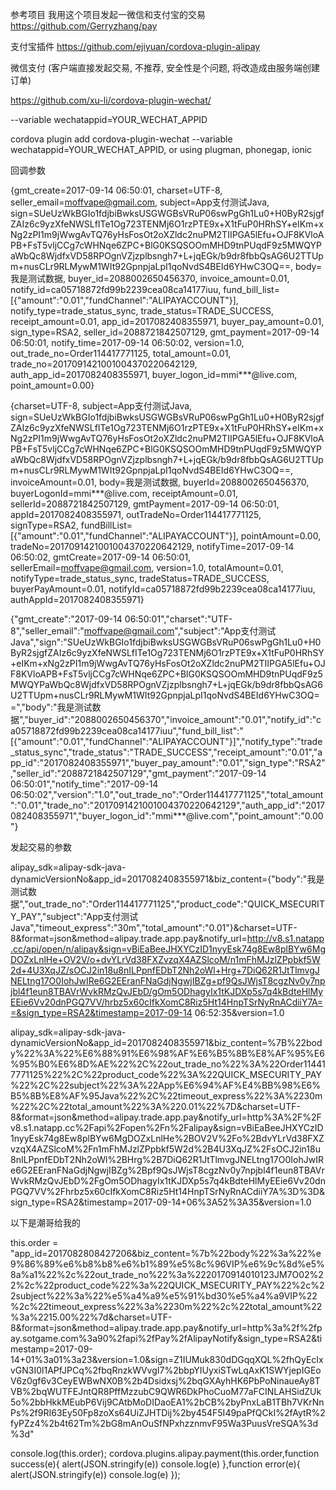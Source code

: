 
参考项目 我用这个项目发起一微信和支付宝的交易
https://github.com/Gerryzhang/pay


支付宝插件
https://github.com/ejiyuan/cordova-plugin-alipay


微信支付 (客户端直接发起交易, 不推荐, 安全性是个问题, 将改造成由服务端创建订单)

https://github.com/xu-li/cordova-plugin-wechat/

--variable wechatappid=YOUR_WECHAT_APPID

cordova plugin add cordova-plugin-wechat --variable wechatappid=YOUR_WECHAT_APPID, or using plugman, phonegap, ionic

回调参数

{gmt_create=2017-09-14 06:50:01, charset=UTF-8, seller_email=moffvape@gmail.com, subject=App支付测试Java, sign=SUeUzWkBGIo1fdjbiBwksUSGWGBsVRuP06swPgGh1Lu0+H0ByR2sjgfZAIz6c9yzXfeNWSLfITe1Og723TENMj6O1rzPTE9x+X1tFuP0HRhSY+eIKm+xNg2zPI1m9jWwgAvTQ76yHsFosOt2oXZldc2nuPM2TIIPGA5lEfu+OJF8KVloAPB+FsT5vljCCg7cWHNqe6ZPC+BlG0KSQSOOmMHD9tnPUqdF9z5MWQYPaWbQc8WjdfxVD58RPOgnVZjzplbsngh7+L+jqEGk/b9dr8fbbQsAG6U2TTUpm+nusCLr9RLMywM1WIt92GpnpjaLpI1qoNvdS4BEId6YHwC3OQ==, body=我是测试数据, buyer_id=2088002650456370, invoice_amount=0.01, notify_id=ca05718872fd99b2239cea08ca14177iuu, fund_bill_list=[{"amount":"0.01","fundChannel":"ALIPAYACCOUNT"}], notify_type=trade_status_sync, trade_status=TRADE_SUCCESS, receipt_amount=0.01, app_id=2017082408355971, buyer_pay_amount=0.01, sign_type=RSA2, seller_id=2088721842507129, gmt_payment=2017-09-14 06:50:01, notify_time=2017-09-14 06:50:02, version=1.0, out_trade_no=Order114417771125, total_amount=0.01, trade_no=2017091421001004370220642129, auth_app_id=2017082408355971, buyer_logon_id=mmi***@live.com, point_amount=0.00}

{charset=UTF-8, subject=App支付测试Java, sign=SUeUzWkBGIo1fdjbiBwksUSGWGBsVRuP06swPgGh1Lu0+H0ByR2sjgfZAIz6c9yzXfeNWSLfITe1Og723TENMj6O1rzPTE9x+X1tFuP0HRhSY+eIKm+xNg2zPI1m9jWwgAvTQ76yHsFosOt2oXZldc2nuPM2TIIPGA5lEfu+OJF8KVloAPB+FsT5vljCCg7cWHNqe6ZPC+BlG0KSQSOOmMHD9tnPUqdF9z5MWQYPaWbQc8WjdfxVD58RPOgnVZjzplbsngh7+L+jqEGk/b9dr8fbbQsAG6U2TTUpm+nusCLr9RLMywM1WIt92GpnpjaLpI1qoNvdS4BEId6YHwC3OQ==, invoiceAmount=0.01, body=我是测试数据, buyerId=2088002650456370, buyerLogonId=mmi***@live.com, receiptAmount=0.01, sellerId=2088721842507129, gmtPayment=2017-09-14 06:50:01, appId=2017082408355971, outTradeNo=Order114417771125, signType=RSA2, fundBillList=[{"amount":"0.01","fundChannel":"ALIPAYACCOUNT"}], pointAmount=0.00, tradeNo=2017091421001004370220642129, notifyTime=2017-09-14 06:50:02, gmtCreate=2017-09-14 06:50:01, sellerEmail=moffvape@gmail.com, version=1.0, totalAmount=0.01, notifyType=trade_status_sync, tradeStatus=TRADE_SUCCESS, buyerPayAmount=0.01, notifyId=ca05718872fd99b2239cea08ca14177iuu, authAppId=2017082408355971}

{"gmt_create":"2017-09-14 06:50:01","charset":"UTF-8","seller_email":"moffvape@gmail.com","subject":"App支付测试Java","sign":"SUeUzWkBGIo1fdjbiBwksUSGWGBsVRuP06swPgGh1Lu0+H0ByR2sjgfZAIz6c9yzXfeNWSLfITe1Og723TENMj6O1rzPTE9x+X1tFuP0HRhSY+eIKm+xNg2zPI1m9jWwgAvTQ76yHsFosOt2oXZldc2nuPM2TIIPGA5lEfu+OJF8KVloAPB+FsT5vljCCg7cWHNqe6ZPC+BlG0KSQSOOmMHD9tnPUqdF9z5MWQYPaWbQc8WjdfxVD58RPOgnVZjzplbsngh7+L+jqEGk/b9dr8fbbQsAG6U2TTUpm+nusCLr9RLMywM1WIt92GpnpjaLpI1qoNvdS4BEId6YHwC3OQ==","body":"我是测试数据","buyer_id":"2088002650456370","invoice_amount":"0.01","notify_id":"ca05718872fd99b2239cea08ca14177iuu","fund_bill_list":"[{\"amount\":\"0.01\",\"fundChannel\":\"ALIPAYACCOUNT\"}]","notify_type":"trade_status_sync","trade_status":"TRADE_SUCCESS","receipt_amount":"0.01","app_id":"2017082408355971","buyer_pay_amount":"0.01","sign_type":"RSA2","seller_id":"2088721842507129","gmt_payment":"2017-09-14 06:50:01","notify_time":"2017-09-14 06:50:02","version":"1.0","out_trade_no":"Order114417771125","total_amount":"0.01","trade_no":"2017091421001004370220642129","auth_app_id":"2017082408355971","buyer_logon_id":"mmi***@live.com","point_amount":"0.00"}

发起交易的参数

alipay_sdk=alipay-sdk-java-dynamicVersionNo&app_id=2017082408355971&biz_content={"body":"我是测试数据","out_trade_no":"Order114417771125","product_code":"QUICK_MSECURITY_PAY","subject":"App支付测试Java","timeout_express":"30m","total_amount":"0.01"}&charset=UTF-8&format=json&method=alipay.trade.app.pay&notify_url=http://v8.s1.natapp.cc/api/open/n/alipay&sign=vBiEaBeeJHXYCzID1nyyEsk74g8Ew8plBYw6MgDOZxLnlHe+OV2V/o+dvYLrVd38FXZvzqX4AZSlcoM/n1mFhMJzlZPpbkf5W2d+4U3XqJZ/sOCJ2in18u8nILPpnfEDbT2Nh2oWl+Hrg+7DiQ62R1JtTlmvgJNELtng17O0IohJwIRe6G2EEranFNaGdjNgwjIBZg+pf9QsJWjsT8cgzNv0y7npjbl4f1eun8TBAVrWvkRMzQvJEbD/gOm5ODhagyIx1tKJDXp5s7q4kBdteHlMyEEie6Vv20dnPGQ7VV/hrbz5x60cIfkXomC8Riz5Ht14HnpTSrNyRnACdiiY7A==&sign_type=RSA2&timestamp=2017-09-14 06:52:35&version=1.0

alipay_sdk=alipay-sdk-java-dynamicVersionNo&app_id=2017082408355971&biz_content=%7B%22body%22%3A%22%E6%88%91%E6%98%AF%E6%B5%8B%E8%AF%95%E6%95%B0%E6%8D%AE%22%2C%22out_trade_no%22%3A%22Order114417771125%22%2C%22product_code%22%3A%22QUICK_MSECURITY_PAY%22%2C%22subject%22%3A%22App%E6%94%AF%E4%BB%98%E6%B5%8B%E8%AF%95Java%22%2C%22timeout_express%22%3A%2230m%22%2C%22total_amount%22%3A%220.01%22%7D&charset=UTF-8&format=json&method=alipay.trade.app.pay&notify_url=http%3A%2F%2Fv8.s1.natapp.cc%2Fapi%2Fopen%2Fn%2Falipay&sign=vBiEaBeeJHXYCzID1nyyEsk74g8Ew8plBYw6MgDOZxLnlHe%2BOV2V%2Fo%2BdvYLrVd38FXZvzqX4AZSlcoM%2Fn1mFhMJzlZPpbkf5W2d%2B4U3XqJZ%2FsOCJ2in18u8nILPpnfEDbT2Nh2oWl%2BHrg%2B7DiQ62R1JtTlmvgJNELtng17O0IohJwIRe6G2EEranFNaGdjNgwjIBZg%2Bpf9QsJWjsT8cgzNv0y7npjbl4f1eun8TBAVrWvkRMzQvJEbD%2FgOm5ODhagyIx1tKJDXp5s7q4kBdteHlMyEEie6Vv20dnPGQ7VV%2Fhrbz5x60cIfkXomC8Riz5Ht14HnpTSrNyRnACdiiY7A%3D%3D&sign_type=RSA2&timestamp=2017-09-14+06%3A52%3A35&version=1.0

以下是潮哥给我的

this.order = "app_id=2017082808427206&biz_content=%7b%22body%22%3a%22%e9%86%89%e6%b8%b8%e6%b1%89%e5%8c%96VIP%e6%9c%8d%e5%8a%a1%22%2c%22out_trade_no%22%3a%2220170914010123JM7O02%22%2c%22product_code%22%3a%22QUICK_MSECURITY_PAY%22%2c%22subject%22%3a%22%e5%a4%a9%e5%91%bd30%e5%a4%a9VIP%22%2c%22timeout_express%22%3a%2230m%22%2c%22total_amount%22%3a%2215.00%22%7d&charset=UTF-8&format=json&method=alipay.trade.app.pay&notify_url=http%3a%2f%2fpay.sotgame.com%3a90%2fapi%2fPay%2fAlipayNotify&sign_type=RSA2&timestamp=2017-09-14+01%3a01%3a23&version=1.0&sign=Z1IUMuk830dDGqqXQL%2fhQyEcIxvGN3I0l1APfJPCq%2fbqRnzkWVvgI7%2bbpYIUyxiSTwLqAxK1SWYjepIGEoV6z0gf6v3CeyEWBwNX0B%2b4Dsidxsj%2bqGXAyhHK6PbPoNinaueAy8TVB%2bqWUTFEJntQR8PffMzzubC9QWR6DkPhoCuoM77aFCINLAHSidZUk5o%2bbHkkMEubP6Vij9CAtbMoDIDaoEA1%2bCB%2byPnxLaB1TBh7VKrNnPs%2f9RI63Ey50Fp8zoXs64UiZJHTDij%2by454F5I49paPfQCkI%2fAytR%2fyPZz4%2b4t62Tm%2bG8mAnOuSfNPxhzznmvF95Wa3PuusVreSQA%3d%3d"

console.log(this.order);
cordova.plugins.alipay.payment(this.order,function success(e){
    alert(JSON.stringify(e))
    console.log(e)
},function error(e){
    alert(JSON.stringify(e))
    console.log(e)
});




